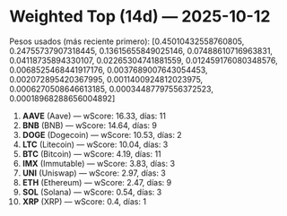 # Weighted Top (14d) — 2025-10-12
Pesos usados (más reciente primero): [0.45010432558760805, 0.24755737907318445, 0.13615655849025146, 0.07488610716963831, 0.04118735894330107, 0.02265304741881559, 0.012459176080348576, 0.0068525468441917176, 0.0037689007643054453, 0.002072895420367995, 0.0011400924812023975, 0.0006270508646613185, 0.00034487797556372523, 0.00018968288656004892]
1. **AAVE** (Aave) — wScore: 16.33, días: 11
2. **BNB** (BNB) — wScore: 14.64, días: 9
3. **DOGE** (Dogecoin) — wScore: 10.53, días: 2
4. **LTC** (Litecoin) — wScore: 10.04, días: 3
5. **BTC** (Bitcoin) — wScore: 4.19, días: 11
6. **IMX** (Immutable) — wScore: 3.83, días: 3
7. **UNI** (Uniswap) — wScore: 2.97, días: 3
8. **ETH** (Ethereum) — wScore: 2.47, días: 9
9. **SOL** (Solana) — wScore: 0.54, días: 3
10. **XRP** (XRP) — wScore: 0.4, días: 1
